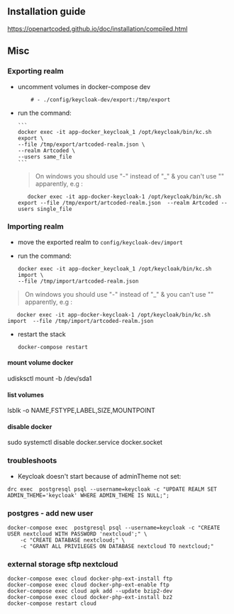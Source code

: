 ## Installation guide

https://openartcoded.github.io/doc/installation/compiled.html

## Misc

### Exporting realm

- uncomment volumes in docker-compose dev
  ```
      # - ./config/keycloak-dev/export:/tmp/export
  ```
- run the command:

      ```
      docker exec -it app-docker_keycloak_1 /opt/keycloak/bin/kc.sh export \
      --file /tmp/export/artcoded-realm.json \
      --realm Artcoded \
      --users same_file
      ```

  > On windows you should use "-" instead of "\_" & you can't use "\" apparently, e.g :

  ```
     docker exec -it app-docker-keycloak-1 /opt/keycloak/bin/kc.sh export --file /tmp/export/artcoded-realm.json  --realm Artcoded --users single_file
  ```

### Importing realm

- move the exported realm to `config/keycloak-dev/import`

- run the command:

  ```
  docker exec -it app-docker_keycloak_1 /opt/keycloak/bin/kc.sh import \
  --file /tmp/import/artcoded-realm.json
  ```

> On windows you should use "-" instead of "\_" & you can't use "\" apparently, e.g :

       docker exec -it app-docker-keycloak-1 /opt/keycloak/bin/kc.sh import  --file /tmp/import/artcoded-realm.json

- restart the stack
  ```
  docker-compose restart
  ```

#### mount volume docker

udisksctl mount -b /dev/sda1

#### list volumes

lsblk -o NAME,FSTYPE,LABEL,SIZE,MOUNTPOINT

#### disable docker

sudo systemctl disable docker.service docker.socket

### troubleshoots

- Keycloak doesn't start because of adminTheme not set:

```
drc exec  postgresql psql --username=keycloak -c "UPDATE REALM SET ADMIN_THEME='keycloak' WHERE ADMIN_THEME IS NULL;";
```

### postgres - add new user

```
docker-compose exec  postgresql psql --username=keycloak -c "CREATE USER nextcloud WITH PASSWORD 'nextcloud';" \
    -c "CREATE DATABASE nextcloud;" \
    -c "GRANT ALL PRIVILEGES ON DATABASE nextcloud TO nextcloud;"
```

### external storage sftp nextcloud

```
docker-compose exec cloud docker-php-ext-install ftp
docker-compose exec cloud docker-php-ext-enable ftp
docker-compose exec cloud apk add --update bzip2-dev
docker-compose exec cloud docker-php-ext-install bz2
docker-compose restart cloud
```
